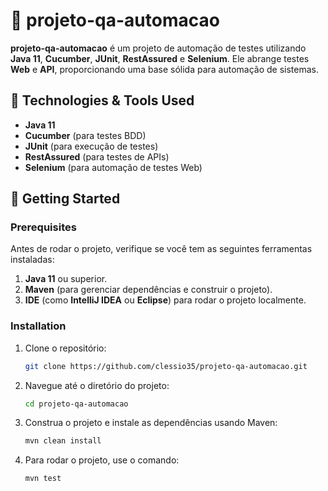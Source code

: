 # 🧪 projeto-qa-automacao

**projeto-qa-automacao** é um projeto de automação de testes utilizando **Java 11**, **Cucumber**, **JUnit**, **RestAssured** e **Selenium**. Ele abrange testes **Web** e **API**, proporcionando uma base sólida para automação de sistemas.

## 🔧 Technologies & Tools Used
- **Java 11**
- **Cucumber** (para testes BDD)
- **JUnit** (para execução de testes)
- **RestAssured** (para testes de APIs)
- **Selenium** (para automação de testes Web)

## 🚀 Getting Started

### Prerequisites
Antes de rodar o projeto, verifique se você tem as seguintes ferramentas instaladas:
1. **Java 11** ou superior.
2. **Maven** (para gerenciar dependências e construir o projeto).
3. **IDE** (como **IntelliJ IDEA** ou **Eclipse**) para rodar o projeto localmente.

### Installation
1. Clone o repositório:
    ```bash
    git clone https://github.com/clessio35/projeto-qa-automacao.git
    ```

2. Navegue até o diretório do projeto:
    ```bash
    cd projeto-qa-automacao
    ```

3. Construa o projeto e instale as dependências usando Maven:
    ```bash
    mvn clean install
    ```

4. Para rodar o projeto, use o comando:
    ```bash
    mvn test
    ```


